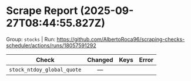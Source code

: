 # Scrape Report (2025-09-27T08:44:55.827Z)

Group: `stocks`  |  Run: https://github.com/AlbertoRoca96/scraping-checks-scheduler/actions/runs/18057591292

| Check | Changed | Keys | Error |
|---|:---:|:--|:--|
| `stock_ntdoy_global_quote` | — |  |  |

